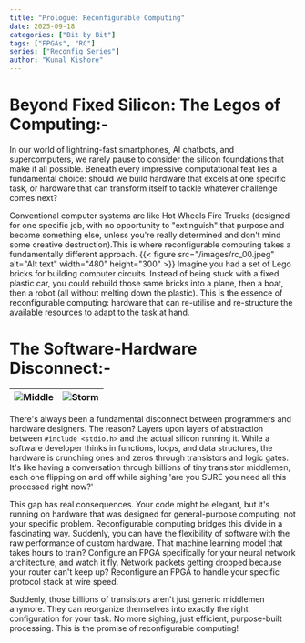 ```yaml
---
title: "Prologue: Reconfigurable Computing"
date: 2025-09-18
categories: ["Bit by Bit"]
tags: ["FPGAs", "RC"]
series: ["Reconfig Series"]
author: "Kunal Kishore"
---
```


# Beyond Fixed Silicon: The Legos of Computing:-



In our world of lightning-fast smartphones, AI chatbots, and supercomputers, we rarely pause to consider the silicon foundations that make it all possible. Beneath every impressive computational feat lies a fundamental choice: should we build hardware that excels at one specific task, or hardware that can transform itself to tackle whatever challenge comes next?

Conventional computer systems are like Hot Wheels Fire Trucks (designed for one specific job, with no opportunity to "extinguish" that purpose and become something else, unless you're really determined and don't mind some creative destruction).This is where reconfigurable computing takes a fundamentally different approach.
{{< figure src="/images/rc_00.jpeg" alt="Alt text" width="480" height="300" >}}
Imagine you had a set of Lego bricks for building computer circuits. Instead of being stuck with a fixed plastic car, you could rebuild those same bricks into a plane, then a boat, then a robot (all without melting down the plastic). This is the essence of reconfigurable computing: hardware that can re-utilise and re-structure the available resources to adapt to the task at hand.

# The Software-Hardware Disconnect:-

<!-- {{< figure src="/images/middle.png" alt="Alt text" width="300" height="300" >}} {{< figure src="/images/storm.png" alt="Alt text" width="300" height="300" >}} -->


![Middle](/images/layers.jpg) | ![Storm](/images/transistors.jpg) 
|-------------------------------|-----------------------------|

There's always been a fundamental disconnect between programmers and hardware designers. The reason? Layers upon layers of abstraction between  `#include <stdio.h>` and the actual silicon running it. While a software developer thinks in functions, loops, and data structures, the hardware is crunching ones and zeros through transistors and logic gates. It's like having a conversation through billions of tiny transistor middlemen, each one flipping on and off while sighing 'are you SURE you need all this processed right now?'

This gap has real consequences. Your code might be elegant, but it's running on hardware that was designed for general-purpose computing, not your specific problem. Reconfigurable computing bridges this divide in a fascinating way. Suddenly, you can have the flexibility of software with the raw performance of custom hardware. That machine learning model that takes hours to train? Configure an FPGA specifically for your neural network architecture, and watch it fly. Network packets getting dropped because your router can't keep up? Reconfigure an FPGA to handle your specific protocol stack at wire speed.

Suddenly, those billions of transistors aren't just generic middlemen anymore. They can reorganize themselves into exactly the right configuration for your task. No more sighing, just efficient, purpose-built processing. This is the promise of reconfigurable computing!



